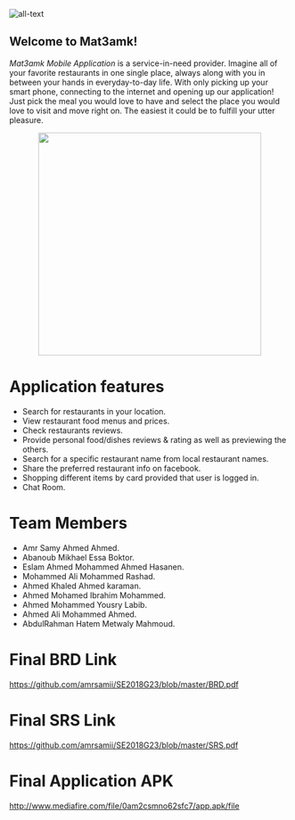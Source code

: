 ![all-text](https://github.com/amrsamii/SE2018G23/blob/master/images/Logo.png)

## Welcome to Mat3amk!

*Mat3amk Mobile Application* is a service-in-need provider. Imagine all of your favorite restaurants in one single place, always along with you in between your hands in everyday-to-day life. With only picking up your smart phone, connecting to the internet and opening up our application!
Just pick the meal you would love to have and select the place you would love to visit and move right on. The easiest it could be to fulfill your utter pleasure.

<p align="center"><img src ="https://github.com/amrsamii/SE2018G23/blob/master/images/Intro.png" width="400"/></p>

# Application features

- Search for restaurants in your location.
- View restaurant food menus and prices.
- Check restaurants reviews.
- Provide personal food/dishes reviews & rating as well as previewing the others.
- Search for a specific restaurant name from local restaurant names. 
- Share the preferred restaurant info on facebook.
- Shopping different items by card provided that user is logged in.
- Chat Room.

# Team Members
- Amr Samy Ahmed Ahmed.
- Abanoub Mikhael Essa Boktor.
- Eslam Ahmed Mohammed Ahmed Hasanen.
- Mohammed Ali Mohammed Rashad.
- Ahmed Khaled Ahmed karaman.
- Ahmed Mohamed Ibrahim Mohammed.
- Ahmed Mohammed Yousry Labib.
- Ahmed Ali Mohammed Ahmed.
- AbdulRahman Hatem Metwaly Mahmoud.


# Final BRD Link
https://github.com/amrsamii/SE2018G23/blob/master/BRD.pdf


# Final SRS Link
https://github.com/amrsamii/SE2018G23/blob/master/SRS.pdf

# Final Application APK
http://www.mediafire.com/file/0am2csmno62sfc7/app.apk/file

